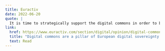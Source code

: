 ```yaml
---
title: Euractiv
date: 2022-06-20
quote: | 
  It is time to strategically support the digital commons in order to bring real benefits of an interconnected world to European citizens, write a group of eighteen organisations, united behind a public vision of the internet.
link:
  href: https://www.euractiv.com/section/digital/opinion/digital-commons-are-a-pillar-of-european-digital-sovereignty-heres-how-to-support-them/
  title: "Digital commons are a pillar of European digital sovereignty – here's how to support them"
  text: Read
---
```

